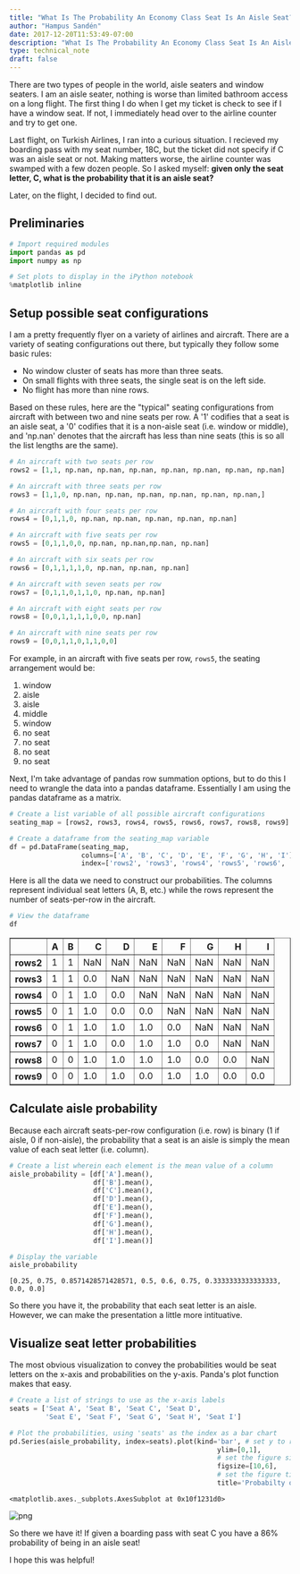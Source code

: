 ```yaml
---
title: "What Is The Probability An Economy Class Seat Is An Aisle Seat?"
author: "Hampus Sandén"
date: 2017-12-20T11:53:49-07:00
description: "What Is The Probability An Economy Class Seat Is An Aisle Seat?"
type: technical_note
draft: false
---
```

There are two types of people in the world, aisle seaters and window seaters. I am an aisle seater, nothing is worse than limited bathroom access on a long flight. The first thing I do when I get my ticket is check to see if I have a window seat. If not, I immediately head over to the airline counter and try to get one.

Last flight, on Turkish Airlines, I ran into a curious situation. I recieved my boarding pass with my seat number, 18C, but the ticket did not specify if C was an aisle seat or not. Making matters worse, the airline counter was swamped with a few dozen people. So I asked myself: **given only the seat letter, C, what is the probability that it is an aisle seat?**

Later, on the flight, I decided to find out.

## Preliminaries


```python
# Import required modules
import pandas as pd
import numpy as np

# Set plots to display in the iPython notebook
%matplotlib inline
```

## Setup possible seat configurations

I am a pretty frequently flyer on a variety of airlines and aircraft. There are a variety of seating configurations out there, but typically they follow some basic rules:

- No window cluster of seats has more than three seats.
- On small flights with three seats, the single seat is on the left side.
- No flight has more than nine rows.

Based on these rules, here are the "typical" seating configurations from aircraft with between two and nine seats per row. A '1' codifies that a seat is an aisle seat, a '0' codifies that it is a non-aisle seat (i.e. window or middle), and 'np.nan' denotes that the aircraft has less than nine seats (this is so all the list lengths are the same). 


```python
# An aircraft with two seats per row
rows2 = [1,1, np.nan, np.nan, np.nan, np.nan, np.nan, np.nan, np.nan]

# An aircraft with three seats per row
rows3 = [1,1,0, np.nan, np.nan, np.nan, np.nan, np.nan, np.nan,]

# An aircraft with four seats per row
rows4 = [0,1,1,0, np.nan, np.nan, np.nan, np.nan, np.nan]

# An aircraft with five seats per row
rows5 = [0,1,1,0,0, np.nan, np.nan,np.nan, np.nan]

# An aircraft with six seats per row
rows6 = [0,1,1,1,1,0, np.nan, np.nan, np.nan]

# An aircraft with seven seats per row
rows7 = [0,1,1,0,1,1,0, np.nan, np.nan]

# An aircraft with eight seats per row
rows8 = [0,0,1,1,1,1,0,0, np.nan]

# An aircraft with nine seats per row
rows9 = [0,0,1,1,0,1,1,0,0]
```

For example, in an aircraft with five seats per row, `rows5`, the seating arrangement would be:

1. window
2. aisle
3. aisle
4. middle
5. window
6. no seat
7. no seat
8. no seat
9. no seat

Next, I'm take advantage of pandas row summation options, but to do this I need to wrangle the data into a pandas dataframe. Essentially I am using the pandas dataframe as a matrix.


```python
# Create a list variable of all possible aircraft configurations
seating_map = [rows2, rows3, rows4, rows5, rows6, rows7, rows8, rows9]
```


```python
# Create a dataframe from the seating_map variable
df = pd.DataFrame(seating_map, 
                  columns=['A', 'B', 'C', 'D', 'E', 'F', 'G', 'H', 'I'],
                  index=['rows2', 'rows3', 'rows4', 'rows5', 'rows6', 'rows7', 'rows8', 'rows9'])
```

Here is all the data we need to construct our probabilities. The columns represent individual seat letters (A, B, etc.) while the rows represent the number of seats-per-row in the aircraft.


```python
# View the dataframe
df
```




<div>
<style>
    .dataframe thead tr:only-child th {
        text-align: right;
    }

    .dataframe thead th {
        text-align: left;
    }

    .dataframe tbody tr th {
        vertical-align: top;
    }
</style>
<table border="1" class="dataframe">
  <thead>
    <tr style="text-align: right;">
      <th></th>
      <th>A</th>
      <th>B</th>
      <th>C</th>
      <th>D</th>
      <th>E</th>
      <th>F</th>
      <th>G</th>
      <th>H</th>
      <th>I</th>
    </tr>
  </thead>
  <tbody>
    <tr>
      <th>rows2</th>
      <td>1</td>
      <td>1</td>
      <td>NaN</td>
      <td>NaN</td>
      <td>NaN</td>
      <td>NaN</td>
      <td>NaN</td>
      <td>NaN</td>
      <td>NaN</td>
    </tr>
    <tr>
      <th>rows3</th>
      <td>1</td>
      <td>1</td>
      <td>0.0</td>
      <td>NaN</td>
      <td>NaN</td>
      <td>NaN</td>
      <td>NaN</td>
      <td>NaN</td>
      <td>NaN</td>
    </tr>
    <tr>
      <th>rows4</th>
      <td>0</td>
      <td>1</td>
      <td>1.0</td>
      <td>0.0</td>
      <td>NaN</td>
      <td>NaN</td>
      <td>NaN</td>
      <td>NaN</td>
      <td>NaN</td>
    </tr>
    <tr>
      <th>rows5</th>
      <td>0</td>
      <td>1</td>
      <td>1.0</td>
      <td>0.0</td>
      <td>0.0</td>
      <td>NaN</td>
      <td>NaN</td>
      <td>NaN</td>
      <td>NaN</td>
    </tr>
    <tr>
      <th>rows6</th>
      <td>0</td>
      <td>1</td>
      <td>1.0</td>
      <td>1.0</td>
      <td>1.0</td>
      <td>0.0</td>
      <td>NaN</td>
      <td>NaN</td>
      <td>NaN</td>
    </tr>
    <tr>
      <th>rows7</th>
      <td>0</td>
      <td>1</td>
      <td>1.0</td>
      <td>0.0</td>
      <td>1.0</td>
      <td>1.0</td>
      <td>0.0</td>
      <td>NaN</td>
      <td>NaN</td>
    </tr>
    <tr>
      <th>rows8</th>
      <td>0</td>
      <td>0</td>
      <td>1.0</td>
      <td>1.0</td>
      <td>1.0</td>
      <td>1.0</td>
      <td>0.0</td>
      <td>0.0</td>
      <td>NaN</td>
    </tr>
    <tr>
      <th>rows9</th>
      <td>0</td>
      <td>0</td>
      <td>1.0</td>
      <td>1.0</td>
      <td>0.0</td>
      <td>1.0</td>
      <td>1.0</td>
      <td>0.0</td>
      <td>0.0</td>
    </tr>
  </tbody>
</table>
</div>



## Calculate aisle probability

Because each aircraft seats-per-row configuration (i.e. row) is binary (1 if aisle, 0 if non-aisle), the probability that a seat is an aisle is simply the mean value of each seat letter (i.e. column).


```python
# Create a list wherein each element is the mean value of a column
aisle_probability = [df['A'].mean(), 
                     df['B'].mean(),
                     df['C'].mean(),
                     df['D'].mean(),
                     df['E'].mean(),
                     df['F'].mean(),
                     df['G'].mean(),
                     df['H'].mean(),
                     df['I'].mean()]
```


```python
# Display the variable
aisle_probability
```




    [0.25, 0.75, 0.8571428571428571, 0.5, 0.6, 0.75, 0.3333333333333333, 0.0, 0.0]



So there you have it, the probability that each seat letter is an aisle. However, we can make the presentation a little more intituative.

## Visualize seat letter probabilities

The most obvious visualization to convey the probabilities would be seat letters on the x-axis and probabilities on the y-axis. Panda's plot function makes that easy.


```python
# Create a list of strings to use as the x-axis labels
seats = ['Seat A', 'Seat B', 'Seat C', 'Seat D', 
         'Seat E', 'Seat F', 'Seat G', 'Seat H', 'Seat I']
```


```python
# Plot the probabilities, using 'seats' as the index as a bar chart
pd.Series(aisle_probability, index=seats).plot(kind='bar', # set y to range between 0 and 1
                                                    ylim=[0,1],
                                                    # set the figure size
                                                    figsize=[10,6],
                                                    # set the figure title
                                                    title='Probabilty of being an Aisle Seat in Economy Class')
```




    <matplotlib.axes._subplots.AxesSubplot at 0x10f1231d0>




![png](aisle_seat_probabilities_20_1.png)


So there we have it! If given a boarding pass with seat C you have a 86% probability of being in an aisle seat!

I hope this was helpful!
